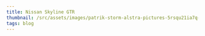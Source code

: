 ```yaml
---
title: Nissan Skyline GTR
thumbnail: /src/assets/images/patrik-storm-alstra-pictures-5rsqu21ia7q-unsplash.jpg
tags: blog
---
```

